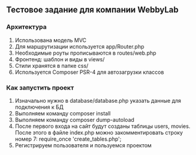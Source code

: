 ## Тестовое задание для компании WebbyLab

### Архитектура
1. Использована модель MVC 
2. Для маршрутизации используется app/Router.php
3. Необходимые роуты прописываются в routes/web.php
4. Фронтенд: шаблон и виды в views/
5. Стили хранятся в папке css/
6. Используется Composer PSR-4 для автозагрузки классов 

### Как запустить проект
1. Изначально нужно в database/database.php указать данные для подключения к БД
2. Выполняем команду composer install
3. Выполняем команду composer dump-autoload
4. После первого входа на сайт будут созданы таблицы users, movies. После этого в файле index.php можно закомментировать строку номер 7: require_once 'create_tables.php';
5. Регистрируем пользователя и пользуемся проектом